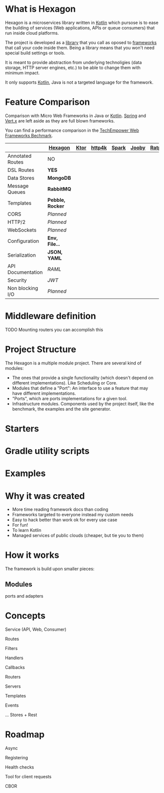 
# What is Hexagon

Hexagon is a microservices library written in [Kotlin] which pursose is to ease the building of
services (Web applications, APIs or queue consumers) that run inside cloud platforms.

The project is developed as a [library][frameworks] that you call as oposed to [frameworks] that 
call your code inside them. Being a library means that you won't need special build settings or
tools.

It is meant to provide abstraction from underlying technoligies (data storage, HTTP server 
engines, etc.) to be able to change them with minimum impact.

It only supports [Kotlin], Java is not a targeted language for the framework.

[Kotlin]: http://kotlinlang.org
[frameworks]: https://www.quora.com/Whats-the-difference-between-a-library-and-a-framework

# Feature Comparison

Comparison with Micro Web Frameworks in Java or [Kotlin]. [Spring] and [Vert.x] are left aside as
they are full blown frameworks.

You can find a performance comparison in the [TechEmpower Web Frameworks Bechmark][benchmark]. 

|                 | [Hexagon]      | [Ktor] | [http4k] | [Spark] | [Jooby] | [Ratpack]
|-----------------|----------------|--------|----------|---------|---------|----------
|Annotated Routes |NO                |        |          |         |         |
|DSL Routes       |**YES**           |        |          |         |         |
|Data Stores      |**MongoDB**       |        |          |         |         |
|Message Queues   |**RabbitMQ**      |        |          |         |         |
|Templates        |**Pebble, Rocker**|        |          |         |         |
|CORS             |*Planned*         |        |          |         |         |
|HTTP/2           |*Planned*         |        |          |         |         |
|WebSockets       |*Planned*         |        |          |         |         |
|Configuration    |**Env, File...**  |        |          |         |         |
|Serialization    |**JSON, YAML**    |        |          |         |         |
|API Documentation|*RAML*            |        |          |         |         |
|Security         |*JWT*             |        |          |         |         |
|Non blocking I/O |*Planned*         |        |          |         |         |

[Spring]: https://spring.io
[Vert.x]: http://vertx.io
[benchmark]: https://www.techempower.com/benchmarks

[Hexagon]: http://hexagonkt.com
[Ktor]: http://ktor.io
[http4k]: http://http4k.org
[Spark]: http://sparkjava.com
[Jooby]: http://jooby.org
[Ratpack]: http://ratpack.io

# Middleware definition

TODO Mounting routers you can accomplish this

# Project Structure

The Hexagon is a multiple module project. There are several kind of modules:

* The ones that provide a single functionality (which doesn't depend on different implementations).
  Like Scheduling or Core.
* Modules that define a "Port": An interface to use a feature that may have different 
  implementations.
* "Ports", which are ports implementations for a given tool.
* Infrastructure modules. Components used by the project itself, like the benchmark, the examples
  and the site generator.

# Starters

# Gradle utility scripts

# Examples

# Why it was created

* More time reading framework docs than coding
* Frameworks targeted to everyone instead my custom needs
* Easy to hack better than work ok for every use case
* For fun!
* To learn Kotlin
* Managed services of public clouds (cheaper, but tie you to them)

# How it works

The framework is build upon smaller pieces:

## Modules

ports and adapters

# Concepts

Service (API, Web, Consumer)

Routes

Filters

Handlers

Callbacks

Routers

Servers

Templates

Events

... Stores + Rest

# Roadmap

Async

Registering

Health checks

Tool for client requests

CBOR


